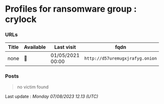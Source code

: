 # Profiles for ransomware group : **crylock**


> 

### URLs
| Title | Available | Last visit | fqdn | Screenshot 
|---|---|---|---|---|
| none | 🔴 | 01/05/2021 00:00 | `http://d57uremugxjrafyg.onion` | ❌ | 

### Posts

> no victim found




Last update : _Monday 07/08/2023 12.13 (UTC)_
